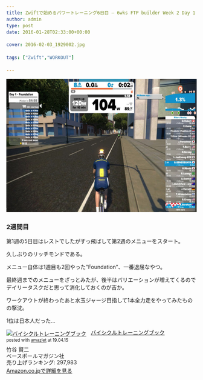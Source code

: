 ```yaml
---
title: Zwiftで始めるパワートレーニング6日目 – 6wks FTP builder Week 2 Day 1
author: admin
type: post
date: 2016-01-28T02:33:00+00:00

cover: 2016-02-03_1929002.jpg

tags: ["Zwift","WORKOUT"]

---
```

<div class="separator" style="clear: both; text-align: center;">
  <img border="0" height="352" src="./2016-01-28_1835310.jpg" width="640" />
</div>



### 2週間目

第1週の5日目はレストでしたがすっ飛ばして第2週のメニューをスタート。

久しぶりのリッチモンドである。

メニュー自体は1週目も2回やった&#8221;Foundation&#8221;、一番退屈なやつ。

最終週までのメニューをざっとみたが、後半はバリエーションが増えてくるのでデイリータスクだと思って消化しておくのが吉か。

ワークアウトが終わったあと水玉ジャージ目指して1本全力走をやってみたものの撃沈。

1位は日本人だった…

<div class="amazlet-box" style="margin-bottom:0px;"><div class="amazlet-image" style="float:left;margin:0px 12px 1px 0px;"><a href="http://www.amazon.co.jp/exec/obidos/ASIN/4583103778/gensobunya-22/ref=nosim/" name="amazletlink" target="_blank"><img src="https://images-fe.ssl-images-amazon.com/images/I/51xxkXLrcrL._SL160_.jpg" alt="バイシクルトレーニングブック" style="border: none;" /></a></div><div class="amazlet-info" style="line-height:120%; margin-bottom: 10px"><div class="amazlet-name" style="margin-bottom:10px;line-height:120%"><a href="http://www.amazon.co.jp/exec/obidos/ASIN/4583103778/gensobunya-22/ref=nosim/" name="amazletlink" target="_blank">バイシクルトレーニングブック</a><div class="amazlet-powered-date" style="font-size:80%;margin-top:5px;line-height:120%">posted with <a href="http://www.amazlet.com/" title="amazlet" target="_blank">amazlet</a> at 19.04.15</div></div><div class="amazlet-detail">竹谷 賢二 <br />ベースボールマガジン社 <br />売り上げランキング: 297,983<br /></div><div class="amazlet-sub-info" style="float: left;"><div class="amazlet-link" style="margin-top: 5px"><a href="http://www.amazon.co.jp/exec/obidos/ASIN/4583103778/gensobunya-22/ref=nosim/" name="amazletlink" target="_blank">Amazon.co.jpで詳細を見る</a></div></div></div><div class="amazlet-footer" style="clear: left"></div></div>
